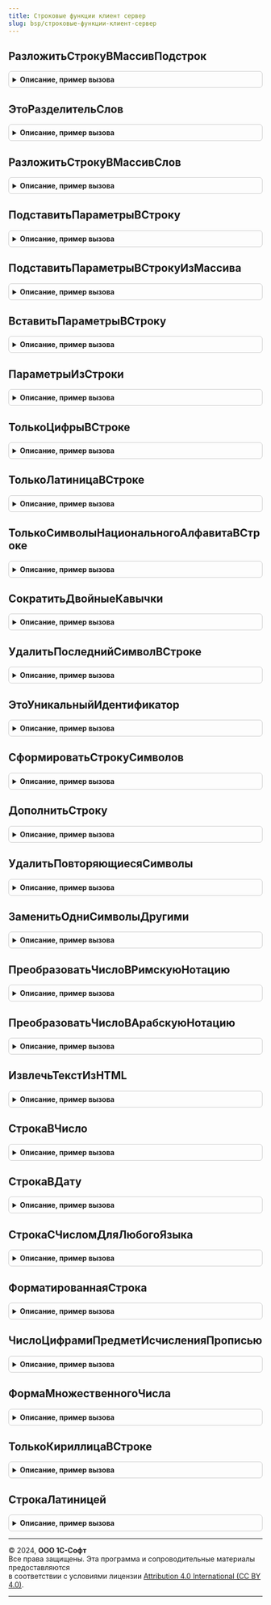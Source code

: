 ```yaml
---
title: Строковые функции клиент сервер
slug: bsp/строковые-функции-клиент-сервер
---
```



## РазложитьСтрокуВМассивПодстрок
<details style="margin: 1em 0; padding: 0.5em; border: 1px solid #ccc; border-radius: 6px;">

<summary style="font-weight: bold; cursor: pointer;">Описание, пример вызова</summary>

```bsl

// Разбивает строку на несколько строк по указанному разделителю. Разделитель может иметь любую длину.
// В случаях, когда разделителем является строка из одного символа, и не используется параметр СокращатьНепечатаемыеСимволы,
// рекомендуется использовать функцию платформы СтрРазделить.
//
// Параметры:
//  Значение               - Строка - текст с разделителями.
//  Разделитель            - Строка - разделитель строк текста, минимум 1 символ.
//  ПропускатьПустыеСтроки - Булево - признак необходимости включения в результат пустых строк.
//    Если параметр не задан, то функция работает в режиме совместимости со своей предыдущей версией:
//     > для разделителя-пробела пустые строки не включаются в результат, для остальных разделителей пустые строки
//       включаются в результат;
//     > если параметр Строка не содержит значащих символов или не содержит ни одного символа (пустая строка), то в
//       случае разделителя-пробела результатом функции будет массив, содержащий одно значение "" (пустая строка), а
//       при других разделителях результатом функции будет пустой массив.
//  СокращатьНепечатаемыеСимволы - Булево - сокращать непечатаемые символы по краям каждой из найденных подстрок.
//
// Возвращаемое значение:
//  Массив из Строка
//
// Пример:
//  СтроковыеФункцииКлиентСервер.РазложитьСтрокуВМассивПодстрок(",один,,два,", ",")
//  - возвратит массив из 5 элементов, три из которых  - пустые: "", "один", "", "два", "";
//  СтроковыеФункцииКлиентСервер.РазложитьСтрокуВМассивПодстрок(",один,,два,", ",", Истина)
//  - возвратит массив из двух элементов: "один", "два";
//  СтроковыеФункцииКлиентСервер.РазложитьСтрокуВМассивПодстрок(" один   два  ", " ")
//  - возвратит массив из двух элементов: "один", "два";
//  СтроковыеФункцииКлиентСервер.РазложитьСтрокуВМассивПодстрок("")
//  - возвратит пустой массив;
//  СтроковыеФункцииКлиентСервер.РазложитьСтрокуВМассивПодстрок("",,Ложь)
//  - возвратит массив с одним элементом: ""(пустая строка);
//  СтроковыеФункцииКлиентСервер.РазложитьСтрокуВМассивПодстрок("", " ")
//  - возвратит массив с одним элементом: "" (пустая строка).
//
Функция РазложитьСтрокуВМассивПодстрок(Знач Значение, Знач Разделитель = ",", Знач ПропускатьПустыеСтроки = Неопределено, Экспорт
```

Пример вызова
```bsl
Результат = СтроковыеФункцииКлиентСервер.РазложитьСтрокуВМассивПодстрок(Значение, Разделитель, ", ПропускатьПустыеСтроки, );
```
</details>

## ЭтоРазделительСлов
<details style="margin: 1em 0; padding: 0.5em; border: 1px solid #ccc; border-radius: 6px;">

<summary style="font-weight: bold; cursor: pointer;">Описание, пример вызова</summary>

```bsl

// Определяет, является ли символ разделителем.
//
// Параметры:
//  КодСимвола      - Число  - код проверяемого символа;
//  РазделителиСлов - Строка - символы разделителей. Если параметр не указан, то
//                             разделителем считаются все символы, не являющиеся цифрами,
//                             латинскими и кириллическими буквами, а также знаком подчеркивания.
//
// Возвращаемое значение:
//  Булево - Истина, если символ с кодом КодСимвола является разделителем.
//
Функция ЭтоРазделительСлов(КодСимвола, РазделителиСлов = Неопределено) Экспорт
```

Пример вызова
```bsl
Результат = СтроковыеФункцииКлиентСервер.ЭтоРазделительСлов(КодСимвола, РазделителиСлов);
```
</details>

## РазложитьСтрокуВМассивСлов
<details style="margin: 1em 0; padding: 0.5em; border: 1px solid #ccc; border-radius: 6px;">

<summary style="font-weight: bold; cursor: pointer;">Описание, пример вызова</summary>

```bsl

// Разбивает строку на несколько строк, используя заданный набор разделителей.
// Если параметр РазделителиСлов не задан, то разделителем слов считается любой из символов,
// не относящихся к символам латиницы, кириллицы, цифры, подчеркивания.
//
// Параметры:
//  Значение        - Строка - исходная строка, которую необходимо разложить на слова.
//  РазделителиСлов - Строка - перечень символов-разделителей. Например, ".,;".
//
// Возвращаемое значение:
//  Массив - список слов.
//
// Пример:
//  СтроковыеФункцииКлиентСервер.РазложитьСтрокуВМассивСлов("один-@#два2_!три") возвратит массив значений: "один",
//  "два2_", "три"; СтроковыеФункцииКлиентСервер.РазложитьСтрокуВМассивСлов("один-@#два2_!три", "#@!_") возвратит массив
//  значений: "один-", "два2", "три".
//
Функция РазложитьСтрокуВМассивСлов(Знач Значение, РазделителиСлов = Неопределено) Экспорт
```

Пример вызова
```bsl
Результат = СтроковыеФункцииКлиентСервер.РазложитьСтрокуВМассивСлов(Значение, РазделителиСлов);
```
</details>

## ПодставитьПараметрыВСтроку
<details style="margin: 1em 0; padding: 0.5em; border: 1px solid #ccc; border-radius: 6px;">

<summary style="font-weight: bold; cursor: pointer;">Описание, пример вызова</summary>

```bsl

// Подставляет параметры в строку. Максимально возможное число параметров - 9.
// Параметры в строке задаются как %<номер параметра>. Нумерация параметров начинается с единицы.
//
// Параметры:
//  ШаблонСтроки  - Строка - шаблон строки с параметрами (вхождениями вида "%<номер параметра>",
//                           например "%1 пошел в %2");
//  Параметр1   - Строка - значение подставляемого параметра.
//  Параметр2   - Строка
//  Параметр3   - Строка
//  Параметр4   - Строка
//  Параметр5   - Строка
//  Параметр6   - Строка
//  Параметр7   - Строка
//  Параметр8   - Строка
//  Параметр9   - Строка
//
// Возвращаемое значение:
//  Строка   - текстовая строка с подставленными параметрами.
//
// Пример:
//  СтроковыеФункцииКлиентСервер.ПодставитьПараметрыВСтроку(НСтр("ru='%1 пошел в %2'"), "Вася", "Зоопарк") = "Вася пошел
//  в Зоопарк".
//
Функция ПодставитьПараметрыВСтроку(Знач ШаблонСтроки, Экспорт
```

Пример вызова
```bsl
Результат = СтроковыеФункцииКлиентСервер.ПодставитьПараметрыВСтроку(ШаблонСтроки, );
```
</details>

## ПодставитьПараметрыВСтрокуИзМассива
<details style="margin: 1em 0; padding: 0.5em; border: 1px solid #ccc; border-radius: 6px;">

<summary style="font-weight: bold; cursor: pointer;">Описание, пример вызова</summary>

```bsl

// Подставляет параметры в строку. Число параметров в строке не ограничено.
// Параметры в строке задаются как %<номер параметра>. Нумерация параметров
// начинается с единицы.
//
// Параметры:
//  ШаблонСтроки  - Строка - шаблон строки с параметрами (вхождениями вида "%<номер параметра>",
//                           например "%1 пошел в %2");
//  Параметры     - Массив - значения параметров в строке ШаблонСтроки.
//
// Возвращаемое значение:
//   Строка - строка с подставленными значениями параметрами.
//
// Пример:
//  ЗначенияПараметров = Новый Массив;
//  ЗначенияПараметров.Добавить("Вася");
//  ЗначенияПараметров.Добавить("Зоопарк");
//  Результат = СтроковыеФункцииКлиентСервер.ПодставитьПараметрыВСтрокуИзМассива(НСтр("ru='%1 пошел в %2'"), ЗначенияПараметров);
//  - вернет строку "Вася пошел в Зоопарк".
//
Функция ПодставитьПараметрыВСтрокуИзМассива(Знач ШаблонСтроки, Знач Параметры) Экспорт
```

Пример вызова
```bsl
Результат = СтроковыеФункцииКлиентСервер.ПодставитьПараметрыВСтрокуИзМассива(ШаблонСтроки, Параметры) 
```
</details>

## ВставитьПараметрыВСтроку
<details style="margin: 1em 0; padding: 0.5em; border: 1px solid #ccc; border-radius: 6px;">

<summary style="font-weight: bold; cursor: pointer;">Описание, пример вызова</summary>

```bsl

// Заменяет в шаблоне строки имена параметров на их значения. Параметры в строке выделяются с двух сторон квадратными
// скобками.
//
// Параметры:
//  ШаблонСтроки - Строка    - строка, в которую необходимо вставить значения.
//  Параметры    - Структура - подставляемые значения параметров, где ключ - имя параметра без спецсимволов,
//                             значение - вставляемое значение.
//
// Возвращаемое значение:
//  Строка - строка со вставленными значениями.
//
// Пример:
//  Значения = Новый Структура("Фамилия,Имя", "Пупкин", "Вася");
//  Результат = СтроковыеФункцииКлиентСервер.ВставитьПараметрыВСтроку("Здравствуй, [Имя] [Фамилия].", Значения);
//  - возвращает: "Здравствуй, Вася Пупкин".
//
Функция ВставитьПараметрыВСтроку(Знач ШаблонСтроки, Знач Параметры) Экспорт
```

Пример вызова
```bsl
Результат = СтроковыеФункцииКлиентСервер.ВставитьПараметрыВСтроку(ШаблонСтроки, Параметры) 
```
</details>

## ПараметрыИзСтроки
<details style="margin: 1em 0; padding: 0.5em; border: 1px solid #ccc; border-radius: 6px;">

<summary style="font-weight: bold; cursor: pointer;">Описание, пример вызова</summary>

```bsl

// Получает значения параметров из строки.
//
// Параметры:
//  СтрокаПараметров - Строка - строка, содержащая параметры, каждый из которых представляет собой
//                              фрагмент вида <Имя параметра>=<Значение>, где:
//                                Имя параметра - имя параметра;
//                                Значение - его значение.
//                              Фрагменты отделяются друг от друга символами ';'.
//                              Если значение содержит пробельные символы, то оно должно быть заключено в двойные
//                              кавычки (").
//                              Например:
//                               "File=""c:\InfoBases\Trade""; Usr=""Director"";"
//  Разделитель - Строка - символ, которым фрагменты отделяются друг от друга.
//
// Возвращаемое значение:
//  Структура - значения параметров, где ключ - имя параметра, значение - значение параметра.
//
// Пример:
//  Результат = СтроковыеФункцииКлиентСервер.ПараметрыИзСтроки("File=""c:\InfoBases\Trade""; Usr=""Director"";""", ";");
//  - вернет структуру:
//     ключ "File" и значение "c:\InfoBases\Trade"
//     ключ "Usr"  и значение "Director".
//
Функция ПараметрыИзСтроки(Знач СтрокаПараметров, Знач Разделитель = ";") Экспорт
```

Пример вызова
```bsl
Результат = СтроковыеФункцииКлиентСервер.ПараметрыИзСтроки(СтрокаПараметров, Разделитель);
```
</details>

## ТолькоЦифрыВСтроке
<details style="margin: 1em 0; padding: 0.5em; border: 1px solid #ccc; border-radius: 6px;">

<summary style="font-weight: bold; cursor: pointer;">Описание, пример вызова</summary>

```bsl

// Проверяет, содержит ли строка только цифры.
//
// Параметры:
//  Значение         - Строка - проверяемая строка.
//  Устаревший       - Булево - устаревший параметр, не используется.
//  ПробелыЗапрещены - Булево - если Ложь, то в строке допустимо наличие пробелов.
//
// Возвращаемое значение:
//   Булево - Истина - строка содержит только цифры или пустая, Ложь - строка содержит иные символы.
//
// Пример:
//  Результат = СтроковыеФункцииКлиентСервер.ТолькоЦифрыВСтроке("0123"); // Истина
//  Результат = СтроковыеФункцииКлиентСервер.ТолькоЦифрыВСтроке("0123abc"); // Ложь
//  Результат = СтроковыеФункцииКлиентСервер.ТолькоЦифрыВСтроке("01 2 3",, Ложь); // Истина
//
Функция ТолькоЦифрыВСтроке(Знач Значение, Знач Устаревший = Истина, Знач ПробелыЗапрещены = Истина) Экспорт
```

Пример вызова
```bsl
Результат = СтроковыеФункцииКлиентСервер.ТолькоЦифрыВСтроке(Значение, Устаревший, ПробелыЗапрещены);
```
</details>

## ТолькоЛатиницаВСтроке
<details style="margin: 1em 0; padding: 0.5em; border: 1px solid #ccc; border-radius: 6px;">

<summary style="font-weight: bold; cursor: pointer;">Описание, пример вызова</summary>

```bsl

// Проверяет, содержит ли строка только символы латинского алфавита.
//
// Параметры:
//  СтрокаПроверки - Строка - проверяемая строка.
//  УчитыватьРазделителиСлов - Булево - учитывать ли разделители слов или они являются исключением.
//  ДопустимыеСимволы - Строка - дополнительные разрешенные символы, кроме латиницы.
//
// Возвращаемое значение:
//  Булево - Истина, если строка содержит только латинские (или допустимые) символы;
//           Ложь, если строка содержит иные символы.
//
Функция ТолькоЛатиницаВСтроке(Знач СтрокаПроверки, Знач УчитыватьРазделителиСлов = Истина, ДопустимыеСимволы = "") Экспорт
```

Пример вызова
```bsl
Результат = СтроковыеФункцииКлиентСервер.ТолькоЛатиницаВСтроке(СтрокаПроверки, УчитыватьРазделителиСлов, ДопустимыеСимволы);
```
</details>

## ТолькоСимволыНациональногоАлфавитаВСтроке
<details style="margin: 1em 0; padding: 0.5em; border: 1px solid #ccc; border-radius: 6px;">

<summary style="font-weight: bold; cursor: pointer;">Описание, пример вызова</summary>

```bsl

// Проверяет наличие в строке посторонних символов.
//
// Параметры:
//  ПроверяемаяСтрока - Строка - проверяемая строка.
//  ДополнительныеДопустимыеСимволы - Неопределено, Строка - дополнительные разрешенные символы. Если Параметр не
//                                                           указан, то
//  	допустимыми символами считаются непечатные символы: пробел, неразрывный пробел, табуляция, перевод строки
//  	и перевод формы.
//
// Возвращаемое значение:
//  Булево - Истина, если строка содержит только допустимые символы или пустая;
//           Ложь, если строка содержит иные символы.
//
Функция ТолькоСимволыНациональногоАлфавитаВСтроке(Знач ПроверяемаяСтрока, Знач ДополнительныеДопустимыеСимволы = Неопределено) Экспорт
```

Пример вызова
```bsl
Результат = СтроковыеФункцииКлиентСервер.ТолькоСимволыНациональногоАлфавитаВСтроке(ПроверяемаяСтрока, ДополнительныеДопустимыеСимволы);
```
</details>

## СократитьДвойныеКавычки
<details style="margin: 1em 0; padding: 0.5em; border: 1px solid #ccc; border-radius: 6px;">

<summary style="font-weight: bold; cursor: pointer;">Описание, пример вызова</summary>

```bsl

// Удаляет двойные кавычки с начала и конца строки, если они есть.
//
// Параметры:
//  Значение - Строка - входная строка.
//
// Возвращаемое значение:
//  Строка - строка без двойных кавычек.
//
Функция СократитьДвойныеКавычки(Знач Значение) Экспорт
```

Пример вызова
```bsl
Результат = СтроковыеФункцииКлиентСервер.СократитьДвойныеКавычки(Значение) 
```
</details>

## УдалитьПоследнийСимволВСтроке
<details style="margin: 1em 0; padding: 0.5em; border: 1px solid #ccc; border-radius: 6px;">

<summary style="font-weight: bold; cursor: pointer;">Описание, пример вызова</summary>

```bsl

// Удаляет из строки указанное количество символов справа.
//
// Параметры:
//  Текст         - Строка - строка, в которой необходимо удалить последние символы;
//  ЧислоСимволов - Число  - количество удаляемых символов.
//
Процедура УдалитьПоследнийСимволВСтроке(Текст, ЧислоСимволов = 1) Экспорт
```

Пример вызова
```bsl
СтроковыеФункцииКлиентСервер.УдалитьПоследнийСимволВСтроке(Текст, ЧислоСимволов);
```
</details>

## ЭтоУникальныйИдентификатор
<details style="margin: 1em 0; padding: 0.5em; border: 1px solid #ccc; border-radius: 6px;">

<summary style="font-weight: bold; cursor: pointer;">Описание, пример вызова</summary>

```bsl

// Проверяет, является ли строка уникальным идентификатором.
// В качестве уникального идентификатора предполагается строка вида
// "XXXXXXXX-XXXX-XXXX-XXXX-XXXXXXXXXXXX", где X = [0..9,a..f].
//
// Параметры:
//  Значение - Строка - проверяемая строка.
//
// Возвращаемое значение:
//  Булево - Истина, если переданная строка является уникальным идентификатором.
//
Функция ЭтоУникальныйИдентификатор(Знач Значение) Экспорт
```

Пример вызова
```bsl
Результат = СтроковыеФункцииКлиентСервер.ЭтоУникальныйИдентификатор(Значение) 
```
</details>

## СформироватьСтрокуСимволов
<details style="margin: 1em 0; padding: 0.5em; border: 1px solid #ccc; border-radius: 6px;">

<summary style="font-weight: bold; cursor: pointer;">Описание, пример вызова</summary>

```bsl

// Формирует строку повторяющихся символов заданной длины.
//
// Параметры:
//  Символ      - Строка - символ, из которого будет формироваться строка.
//  ДлинаСтроки - Число  - требуемая длина результирующей строки.
//
// Возвращаемое значение:
//  Строка
//
Функция СформироватьСтрокуСимволов(Знач Символ, Знач ДлинаСтроки) Экспорт
```

Пример вызова
```bsl
Результат = СтроковыеФункцииКлиентСервер.СформироватьСтрокуСимволов(Символ, ДлинаСтроки) 
```
</details>

## ДополнитьСтроку
<details style="margin: 1em 0; padding: 0.5em; border: 1px solid #ccc; border-radius: 6px;">

<summary style="font-weight: bold; cursor: pointer;">Описание, пример вызова</summary>

```bsl

// Дополняет строку символами слева или справа до заданной длины и возвращает ее.
// При этом удаляются незначащие символы слева и справа (подробнее про незначащие символы
// см. синтакс-помощник к методу платформы СокрЛП).
// По умолчанию функция дополняет строку символами "0" (ноль) слева.
//
// Параметры:
//  Значение    - Строка - исходная строка, которую необходимо дополнить символами;
//  ДлинаСтроки - Число  - требуемая результирующая длина строки;
//  Символ      - Строка - символ, которым необходимо дополнить строку;
//  Режим       - Строка - "Слева" или "Справа" - вариант добавления символов к исходной строке.
//
// Возвращаемое значение:
//  Строка - строка, дополненная символами.
//
// Пример:
//  1. Результат = СтроковыеФункцииКлиентСервер.ДополнитьСтроку("1234", 10, "0", "Слева");
//  Возвращает: "0000001234".
//
//  2. Результат = СтроковыеФункцииКлиентСервер.ДополнитьСтроку(" 1234  ", 10, "#", "Справа");
//  Строка = " 1234  "; ДлинаСтроки = 10; Символ = "#"; Режим = "Справа"
//  Возвращает: "1234######".
//
Функция ДополнитьСтроку(Знач Значение, Знач ДлинаСтроки, Знач Символ = "0", Знач Режим = "Слева") Экспорт
```

Пример вызова
```bsl
Результат = СтроковыеФункцииКлиентСервер.ДополнитьСтроку(Значение, ДлинаСтроки, Символ, Режим);
```
</details>

## УдалитьПовторяющиесяСимволы
<details style="margin: 1em 0; padding: 0.5em; border: 1px solid #ccc; border-radius: 6px;">

<summary style="font-weight: bold; cursor: pointer;">Описание, пример вызова</summary>

```bsl

// Удаляет крайние повторяющиеся символы слева или справа в строке.
//
// Параметры:
//  Значение        - Строка - исходная строка, из которой необходимо удалить крайние повторяющиеся символы;
//  УдаляемыйСимвол - Строка - искомый символ для удаления;
//  Режим           - Строка - "Слева" или "Справа" - режим удаления символов в исходной строке.
//
// Возвращаемое значение:
//  Строка - обрезанная строка.
//
Функция УдалитьПовторяющиесяСимволы(Знач Значение, Знач УдаляемыйСимвол, Знач Режим = "Слева") Экспорт
```

Пример вызова
```bsl
Результат = СтроковыеФункцииКлиентСервер.УдалитьПовторяющиесяСимволы(Значение, УдаляемыйСимвол, Режим);
```
</details>

## ЗаменитьОдниСимволыДругими
<details style="margin: 1em 0; padding: 0.5em; border: 1px solid #ccc; border-radius: 6px;">

<summary style="font-weight: bold; cursor: pointer;">Описание, пример вызова</summary>

```bsl

// Выполняет замену символов в строке.
// Предназначена для простых случаев - например, для замены латиницы на похожие кириллические символы.
//
// Параметры:
//  ЗаменяемыеСимволы - Строка - строка символов, каждый из которых требует замены;
//  Значение          - Строка - исходная строка, в которой требуется замена символов;
//  СимволыЗамены     - Строка - строка символов, на каждый из которых нужно заменить символы параметра
//                               ЗаменяемыеСимволы.
//
// Возвращаемое значение:
//  Строка - строка после замены символов.
//
Функция ЗаменитьОдниСимволыДругими(ЗаменяемыеСимволы, Значение, СимволыЗамены) Экспорт
```

Пример вызова
```bsl
Результат = СтроковыеФункцииКлиентСервер.ЗаменитьОдниСимволыДругими(ЗаменяемыеСимволы, Значение, СимволыЗамены) 
```
</details>

## ПреобразоватьЧислоВРимскуюНотацию
<details style="margin: 1em 0; padding: 0.5em; border: 1px solid #ccc; border-radius: 6px;">

<summary style="font-weight: bold; cursor: pointer;">Описание, пример вызова</summary>

```bsl

// Выполняет преобразование арабского числа в римское.
//
// Параметры:
//  АрабскоеЧисло - Число - число, целое, от 0 до 999;
//  ИспользоватьКириллицу - Булево - использовать в качестве арабских цифр кириллицу или латиницу.
//
// Возвращаемое значение:
//  Строка - число в римской нотации.
//
// Пример:
//  СтроковыеФункцииКлиентСервер.ПреобразоватьЧислоВРимскуюНотацию(17) = "XVII".
//
Функция ПреобразоватьЧислоВРимскуюНотацию(АрабскоеЧисло, ИспользоватьКириллицу = Истина) Экспорт
```

Пример вызова
```bsl
Результат = СтроковыеФункцииКлиентСервер.ПреобразоватьЧислоВРимскуюНотацию(АрабскоеЧисло, ИспользоватьКириллицу);
```
</details>

## ПреобразоватьЧислоВАрабскуюНотацию
<details style="margin: 1em 0; padding: 0.5em; border: 1px solid #ccc; border-radius: 6px;">

<summary style="font-weight: bold; cursor: pointer;">Описание, пример вызова</summary>

```bsl

// Выполняет преобразование римского числа в арабское.
//
// Параметры:
//  РимскоеЧисло - Строка - число, записанное римскими цифрами;
//  ИспользоватьКириллицу - Булево - использовать в качестве арабских цифр кириллицу или латиницу.
//
// Возвращаемое значение:
//  Число - преобразованное число.
//
// Пример:
//  СтроковыеФункцииКлиентСервер.ПреобразоватьЧислоВАрабскуюНотацию("XVII") = 17.
//
Функция ПреобразоватьЧислоВАрабскуюНотацию(РимскоеЧисло, ИспользоватьКириллицу = Истина) Экспорт
```

Пример вызова
```bsl
Результат = СтроковыеФункцииКлиентСервер.ПреобразоватьЧислоВАрабскуюНотацию(РимскоеЧисло, ИспользоватьКириллицу);
```
</details>

## ИзвлечьТекстИзHTML
<details style="margin: 1em 0; padding: 0.5em; border: 1px solid #ccc; border-radius: 6px;">

<summary style="font-weight: bold; cursor: pointer;">Описание, пример вызова</summary>

```bsl

// Очищает текст в формате HTML от тегов и возвращает неформатированный текст.
//
// Параметры:
//  ИсходныйТекст - Строка - текст в формате HTML.
//
// Возвращаемое значение:
//  Строка - текст, очищенный от тегов, скриптов и заголовков.
//
Функция ИзвлечьТекстИзHTML(Знач ИсходныйТекст) Экспорт
```

Пример вызова
```bsl
Результат = СтроковыеФункцииКлиентСервер.ИзвлечьТекстИзHTML(ИсходныйТекст) 
```
</details>

## СтрокаВЧисло
<details style="margin: 1em 0; padding: 0.5em; border: 1px solid #ccc; border-radius: 6px;">

<summary style="font-weight: bold; cursor: pointer;">Описание, пример вызова</summary>

```bsl

// Преобразует исходную строку в число без вызова исключений.
//
// Параметры:
//   Значение - Строка - строка, которую необходимо привести к числу.
//                       Например, "10", "+10", "010", вернет 10;
//                                 "(10)", "-10",вернет -10;
//                                 "10,2", "10.2",вернет 10.2;
//                                 "000", " ", "",вернет 0;
//                                 "10текст", вернет Неопределено.
//
// Возвращаемое значение:
//   Число, Неопределено - полученное число, либо Неопределено, если строка не является числом.
//
Функция СтрокаВЧисло(Знач Значение) Экспорт
```

Пример вызова
```bsl
Результат = СтроковыеФункцииКлиентСервер.СтрокаВЧисло(Значение) 
```
</details>

## СтрокаВДату
<details style="margin: 1em 0; padding: 0.5em; border: 1px solid #ccc; border-radius: 6px;">

<summary style="font-weight: bold; cursor: pointer;">Описание, пример вызова</summary>

```bsl

// Преобразует исходную строку в дату.
// Если дату не удалось распознать, то возвращается пустая дата (01.01.01 00:00:00).
//
// Параметры:
//  Значение - Строка - строка, которую необходимо привести к дате.
//                      Формат даты должен быть в виде "ДД.ММ.ГГГГ" или "ДД/ММ/ГГ" или "ДД-ММ-ГГ ЧЧ:ММ:CC",
//                      Например, "23.02.1980" или "23/02/80 09:15:45".
//  ЧастьДаты - ЧастиДаты - определяет допустимые части даты. По умолчанию, ЧастиДаты.Дата.
//
// Возвращаемое значение:
//  Дата
//
Функция СтрокаВДату(Знач Значение, ЧастьДаты = Неопределено) Экспорт
```

Пример вызова
```bsl
Результат = СтроковыеФункцииКлиентСервер.СтрокаВДату(Значение, ЧастьДаты);
```
</details>

## СтрокаСЧисломДляЛюбогоЯзыка
<details style="margin: 1em 0; padding: 0.5em; border: 1px solid #ccc; border-radius: 6px;">

<summary style="font-weight: bold; cursor: pointer;">Описание, пример вызова</summary>

```bsl

// Формирует представление числа для определенного языка и параметров числа.
//  Представление параметров:
//  ┌──────┬──────┬─────────────────┬────────────────┬───────────────────┬───────────────────────┬────────────────┐
//  │ Lang │ Zero │ One             │ Two            │ Few               │ Many                  │ Other          │
//  ├──────┼──────┼─────────────────┼────────────────┼───────────────────┼───────────────────────┼────────────────┤
//  │ ru   │      │ XX1 / X11       │                │ XX2─XX4 / X12─X14 │ XX0, XX5─XX9, X11─X14 │ дробные        │
//  │ Card.│      │ остался %1 день │                │ осталось %1 дня   │ осталось %1 дней      │ осталось %1 дня│
//  │      │      │ вижу %1 рыбу    │                │ вижу %1─х рыб     │ вижу %5 рыб           │ вижу %1 рыбы   │
//  ├──────┼──────┼─────────────────┼────────────────┼───────────────────┼───────────────────────┼────────────────┤
//  │ ru   │      │                 │                │                   │                       │ других нет     │
//  │ Ord. │      │                 │                │                   │                       │ %1─й день      │
//  ├──────┼──────┼─────────────────┼────────────────┼───────────────────┼───────────────────────┼────────────────┤
//  │ en   │      │ для 1           │                │                   │                       │ остальное      │
//  │ Card.│      │ left %1 day     │                │                   │                       │ left %1 days   │
//  ├──────┼──────┼─────────────────┼────────────────┼───────────────────┼───────────────────────┼────────────────┤
//  │ en   │      │ XX1 / X11       │ XX2 / X12      │ XX3 / X13         │                       │ остальное      │
//  │ Ord. │      │ %1st day        │ %1nd day       │ %1rd day          │                       │ %1th day.      │
//  └──────┴──────┴─────────────────┴────────────────┴───────────────────┴───────────────────────┴────────────────┘
//  ┌──────┬───────────────────────────┐
//  │Card. │ Cardinal ─ Количественное;│
//  │ Ord. │ Ordinal  - Порядковое;    │
//  ├──────┼───────────────────────────┤
//  │   X  │ любая цифра;              │
//  │   /  │ кроме.                    │
//  └──────┴───────────────────────────┘
//
// Параметры:
//  Шаблон          - Строка - строка, содержит перечисленные через точку с запятой 6 форм строки
//                             для каждой категории числительного:
//                             %1 обозначает позицию числа;
//  Число           - Число - число, которое будет подставлено в строку вместо параметра "%1".
//  Вид             - ВидЧисловогоЗначения - определяет вид числового значения, для которого формируется представление.
//                                           Количественное (по умолчанию) или Порядковое.
//  ФорматнаяСтрока - Строка - строка параметров форматирования. См. аналогичный параметр в СтрокаСЧислом.
//
// Возвращаемое значение:
//  Строка - представление строки числа в требуемой форме.
//
// Пример:
//
//  Строка = СтроковыеФункцииКлиентСервер.СтрокаСЧисломДляЛюбогоЯзыка(
//		НСтр("ru=';остался %1 день;;осталось %1 дня;осталось %1 дней;осталось %1 дня';
//		     |en=';%1 day left;;;;%1 days left'"),
//		0.05,, "ЧДЦ=1");
//
Функция СтрокаСЧисломДляЛюбогоЯзыка(Шаблон, Число, Вид = Неопределено, ФорматнаяСтрока = "ЧН=0;") Экспорт
```

Пример вызова
```bsl
Результат = СтроковыеФункцииКлиентСервер.СтрокаСЧисломДляЛюбогоЯзыка(Шаблон, Число, Вид, ФорматнаяСтрока);
```
</details>

## ФорматированнаяСтрока
<details style="margin: 1em 0; padding: 0.5em; border: 1px solid #ccc; border-radius: 6px;">

<summary style="font-weight: bold; cursor: pointer;">Описание, пример вызова</summary>

```bsl

// Устарела. Следует использовать см. СтроковыеФункции.ФорматированнаяСтрока
// или см. СтроковыеФункцииКлиент.ФорматированнаяСтрока.
//
// Форматирует строку в соответствии с заданным шаблоном.
// Возможные значения тегов в шаблоне:
// - <b> Строка </b> - выделяет строку жирным шрифтом.
// - <a href = "Ссылка"> Строка </a> - добавляет гиперссылку.
// Например, "Минимальная версия приложения <b>1.1</b>. <a href = "Обновление">Обновите</a> приложение.".
//
// Параметры:
//  СтрокаСТегами - Строка - строка, содержащая теги форматирования.
//
// Возвращаемое значение:
//  ФорматированнаяСтрока - преобразованная строка.
//
Функция ФорматированнаяСтрока(Знач СтрокаСТегами) Экспорт
```

Пример вызова
```bsl
Результат = СтроковыеФункцииКлиентСервер.ФорматированнаяСтрока(СтрокаСТегами) 
```
</details>

## ЧислоЦифрамиПредметИсчисленияПрописью
<details style="margin: 1em 0; padding: 0.5em; border: 1px solid #ccc; border-radius: 6px;">

<summary style="font-weight: bold; cursor: pointer;">Описание, пример вызова</summary>

```bsl

// Устарела. Следует использовать см. СтроковыеФункцииКлиентСервер.СтрокаСЧисломДляЛюбогоЯзыка.
//
// ЧислоЦифрамиПредметИсчисленияПрописью(1.5, "минуту,минуты,минут");
// ->СтрокаСЧисломДляЛюбогоЯзыка(";%1 минуту;;%1 минуты;%1 минут;%1 минуты ", Значение);
//
// ЧислоЦифрамиПредметИсчисленияПрописью(1.5, "минуту,минуты,минут ", Ложь);
// ->СтрокаСЧисломДляЛюбогоЯзыка(";минуту;;минуты;минут;минуты", Значение);
//
// Возвращает текстовое представление числа с единицей измерения в правильном склонении и числе.
//
// Параметры:
//  Значение                    - Число  - любое целое число.
//  ПараметрыПредметаИсчисления - Строка - варианты написания единицы измерения для одной,
//                                         для двух и для пяти единиц, разделитель - запятая.
//  ДобавлятьЧислоКРезультату   - Булево - при передаче значения Ложь число не будет добавлено к строке.
//
// Возвращаемое значение:
//  Строка - текстовое представление количества единиц, число записывается цифрами.
//
// Пример:
//  ЧислоЦифрамиПредметИсчисленияПрописью(23,  "минуту,минуты,минут") = "23 минуты";
//  ЧислоЦифрамиПредметИсчисленияПрописью(15,  "минуту,минуты,минут") = "15 минут".
//
Функция ЧислоЦифрамиПредметИсчисленияПрописью(Знач Значение, Знач ПараметрыПредметаИсчисления, Экспорт
```

Пример вызова
```bsl
Результат = СтроковыеФункцииКлиентСервер.ЧислоЦифрамиПредметИсчисленияПрописью(Значение, ПараметрыПредметаИсчисления, );
```
</details>

## ФормаМножественногоЧисла
<details style="margin: 1em 0; padding: 0.5em; border: 1px solid #ccc; border-radius: 6px;">

<summary style="font-weight: bold; cursor: pointer;">Описание, пример вызова</summary>

```bsl

// Устарела. Следует использовать см. СтроковыеФункцииКлиентСервер.СтрокаСЧисломДляЛюбогоЯзыка.
//
// ФормаМножественногоЧисла("минуту", "минуты", "минут", 1.5);
// -> СтрокаСЧисломДляЛюбогоЯзыка(";минуту;;минуты;минут;минуты", Значение);
//
// Возвращает единицу измерения в нужном склонении в зависимости от количества единиц.
//
// Параметры:
//  ФормаДля1 - Строка - форма слова для одной единицы;
//  ФормаДля2 - Строка - форма слова для двух единиц;
//  ФормаДля5 - Строка - форма слова для пяти единиц;
//  Значение  - Число  - любое целое число.
//
// Возвращаемое значение:
//  Строка - единица изменения в нужном склонении.
//
// Пример:
//  СтроковыеФункцииКлиентСервер.ФормаМножественногоЧисла("шкаф", "шкафа", "шкафов", 3); возвращает "шкафа".
//
Функция ФормаМножественногоЧисла(ФормаДля1, ФормаДля2, ФормаДля5, Знач Значение) Экспорт
```

Пример вызова
```bsl
Результат = СтроковыеФункцииКлиентСервер.ФормаМножественногоЧисла(ФормаДля1, ФормаДля2, ФормаДля5, Значение) 
```
</details>

## ТолькоКириллицаВСтроке
<details style="margin: 1em 0; padding: 0.5em; border: 1px solid #ccc; border-radius: 6px;">

<summary style="font-weight: bold; cursor: pointer;">Описание, пример вызова</summary>

```bsl

// Локализация

// Устарела. Следует использовать см. СтроковыеФункцииКлиентСервер.ТолькоСимволыНациональногоАлфавитаВСтроке
// Проверяет, содержит ли строка только символы кириллического алфавита.
//
// Параметры:
//  СтрокаПроверки - Строка - проверяемая строка.
//  УчитыватьРазделителиСлов - Булево - учитывать ли разделители слов или они являются исключением.
//  ДопустимыеСимволы - Строка - дополнительные разрешенные символы, кроме кириллицы.
//
// Возвращаемое значение:
//  Булево - Истина, если строка содержит только кириллические (или допустимые) символы или пустая;
//           Ложь, если строка содержит иные символы.
//
Функция ТолькоКириллицаВСтроке(Знач СтрокаПроверки, Знач УчитыватьРазделителиСлов = Истина, ДопустимыеСимволы = "") Экспорт
```

Пример вызова
```bsl
Результат = СтроковыеФункцииКлиентСервер.ТолькоКириллицаВСтроке(СтрокаПроверки, УчитыватьРазделителиСлов, ДопустимыеСимволы);
```
</details>

## СтрокаЛатиницей
<details style="margin: 1em 0; padding: 0.5em; border: 1px solid #ccc; border-radius: 6px;">

<summary style="font-weight: bold; cursor: pointer;">Описание, пример вызова</summary>

```bsl

// Конец Локализация

// Устарела. Следует использовать см. СтроковыеФункции.СтрокаЛатиницей
// или см. СтроковыеФункцииКлиент.СтрокаЛатиницей.
//
// Преобразует исходную строку в транслит.
// Может использоваться для отправки SMS-сообщений латиницей или для сохранения
// файлов и папок, чтобы обеспечить возможность их переноса между разными операционными системами.
// Обратное преобразование из латинских символов не предусмотрено.
//
// Параметры:
//  Значение - Строка - произвольная строка.
//
// Возвращаемое значение:
//  Строка - строка, в которой кириллица заменена на транслит.
//
Функция СтрокаЛатиницей(Знач Значение) Экспорт
```

Пример вызова
```bsl
Результат = СтроковыеФункцииКлиентСервер.СтрокаЛатиницей(Значение) 
```
</details>

---

© 2024, **ООО 1С-Софт**  
Все права защищены. Эта программа и сопроводительные материалы предоставляются  
в соответствии с условиями лицензии [Attribution 4.0 International (CC BY 4.0)](https://creativecommons.org/licenses/by/4.0/legalcode).

---
